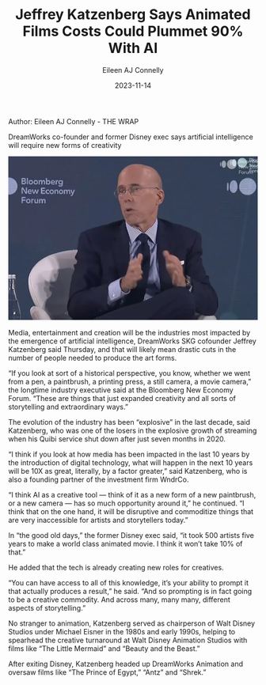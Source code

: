 ﻿---
layout: post
read_time: true
show_date: true
title: "Jeffrey Katzenberg Says Animated Films Costs Could Plummet 90% With AI"
date: 2023-11-14
img: posts/20231114/p1.webp
tags: [News]
category: News
author: Eileen AJ Connelly
description: "Jeffrey Katzenberg Says Animated Films Costs Could Plummet 90% With AI"
---

Author: Eileen AJ Connelly - THE WRAP

DreamWorks co-founder and former Disney exec says artificial intelligence will require new forms of creativity

![img](./assets/img/posts/20231114/p1.webp)

Media, entertainment and creation will be the industries most impacted by the emergence of artificial intelligence, DreamWorks SKG cofounder Jeffrey Katzenberg said Thursday, and that will likely mean drastic cuts in the number of people needed to produce the art forms.

“If you look at sort of a historical perspective, you know, whether we went from a pen, a paintbrush, a printing press, a still camera, a movie camera,” the longtime industry executive said at the Bloomberg New Economy Forum. “These are things that just expanded creativity and all sorts of storytelling and extraordinary ways.”

The evolution of the industry has been “explosive” in the last decade, said Katzenberg, who was one of the losers in the explosive growth of streaming when his Quibi service shut down after just seven months in 2020.

“I think if you look at how media has been impacted in the last 10 years by the introduction of digital technology, what will happen in the next 10 years will be 10X as great, literally, by a factor greater,” said Katzenberg, who is also a founding partner of the investment firm WndrCo.

“I think AI as a creative tool — think of it as a new form of a new paintbrush, or a new camera — has so much opportunity around it,” he continued. “I think that on the one hand, it will be disruptive and commoditize things that are very inaccessible for artists and storytellers today.”

In “the good old days,” the former Disney exec said, “it took 500 artists five years to make a world class animated movie. I think it won’t take 10% of that.”

He added that the tech is already creating new roles for creatives.

“You can have access to all of this knowledge, it’s your ability to prompt it that actually produces a result,” he said. “And so prompting is in fact going to be a creative commodity. And across many, many many, different aspects of storytelling.”

No stranger to animation, Katzenberg served as chairperson of Walt Disney Studios under Michael Eisner in the 1980s and early 1990s, helping to spearhead the creative turnaround at Walt Disney Animation Studios with films like “The Little Mermaid” and “Beauty and the Beast.”

After exiting Disney, Katzenberg headed up DreamWorks Animation and oversaw films like “The Prince of Egypt,” “Antz” and “Shrek.”

